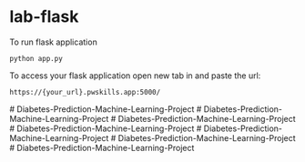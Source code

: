# lab-flask

<!-- ![image](https://user-images.githubusercontent.com/115451707/196919992-edcfea8b-e3f6-4f35-9398-43be66b5622d.png) -->


To run flask application 

```
python app.py
```


To access your flask application open new tab in and paste the url:
```
https://{your_url}.pwskills.app:5000/
```
#   D i a b e t e s - P r e d i c t i o n - M a c h i n e - L e a r n i n g - P r o j e c t  
 #   D i a b e t e s - P r e d i c t i o n - M a c h i n e - L e a r n i n g - P r o j e c t  
 #   D i a b e t e s - P r e d i c t i o n - M a c h i n e - L e a r n i n g - P r o j e c t  
 #   D i a b e t e s - P r e d i c t i o n - M a c h i n e - L e a r n i n g - P r o j e c t  
 #   D i a b e t e s - P r e d i c t i o n - M a c h i n e - L e a r n i n g - P r o j e c t  
 #   D i a b e t e s - P r e d i c t i o n - M a c h i n e - L e a r n i n g - P r o j e c t  
 #   D i a b e t e s - P r e d i c t i o n - M a c h i n e - L e a r n i n g - P r o j e c t  
 
